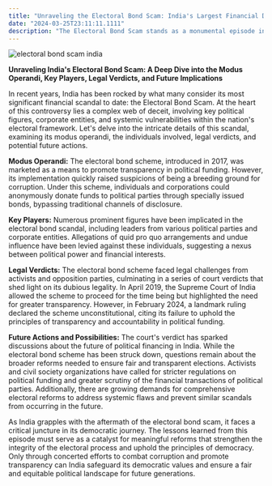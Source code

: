 ```yaml
---
title: "Unraveling the Electoral Bond Scam: India's Largest Financial Deception"
date: "2024-03-25T23:11:11.1111"
description: "The Electoral Bond Scam stands as a monumental episode in India's political and financial narrative, marked by clandestine dealings and a breach of democratic integrity. Rooted in historical events and systemic vulnerabilities, this scandal has emerged as one of the most significant financial deceptions in the nation's history. This article delves into the historical context surrounding the electoral bond scheme, unraveling the layers of corruption and its profound implications on India's democratic framework."
---
```

![electoral bond scam india](https://cdn.thefabricator.com/a/ballot-box-fabricator-navigates-unprecedented-demand-for-early-voting-1602917571.webp?size=500x)

**Unraveling India's Electoral Bond Scam: A Deep Dive into the Modus Operandi, Key Players, Legal Verdicts, and Future Implications**

In recent years, India has been rocked by what many consider its most significant financial scandal to date: the Electoral Bond Scam. At the heart of this controversy lies a complex web of deceit, involving key political figures, corporate entities, and systemic vulnerabilities within the nation's electoral framework. Let's delve into the intricate details of this scandal, examining its modus operandi, the individuals involved, legal verdicts, and potential future actions.

**Modus Operandi:**
The electoral bond scheme, introduced in 2017, was marketed as a means to promote transparency in political funding. However, its implementation quickly raised suspicions of being a breeding ground for corruption. Under this scheme, individuals and corporations could anonymously donate funds to political parties through specially issued bonds, bypassing traditional channels of disclosure.

**Key Players:**
Numerous prominent figures have been implicated in the electoral bond scandal, including leaders from various political parties and corporate entities. Allegations of quid pro quo arrangements and undue influence have been levied against these individuals, suggesting a nexus between political power and financial interests.

**Legal Verdicts:**
The electoral bond scheme faced legal challenges from activists and opposition parties, culminating in a series of court verdicts that shed light on its dubious legality. In April 2019, the Supreme Court of India allowed the scheme to proceed for the time being but highlighted the need for greater transparency. However, in February 2024, a landmark ruling declared the scheme unconstitutional, citing its failure to uphold the principles of transparency and accountability in political funding.

**Future Actions and Possibilities:**
The court's verdict has sparked discussions about the future of political financing in India. While the electoral bond scheme has been struck down, questions remain about the broader reforms needed to ensure fair and transparent elections. Activists and civil society organizations have called for stricter regulations on political funding and greater scrutiny of the financial transactions of political parties. Additionally, there are growing demands for comprehensive electoral reforms to address systemic flaws and prevent similar scandals from occurring in the future.

As India grapples with the aftermath of the electoral bond scam, it faces a critical juncture in its democratic journey. The lessons learned from this episode must serve as a catalyst for meaningful reforms that strengthen the integrity of the electoral process and uphold the principles of democracy. Only through concerted efforts to combat corruption and promote transparency can India safeguard its democratic values and ensure a fair and equitable political landscape for future generations.
